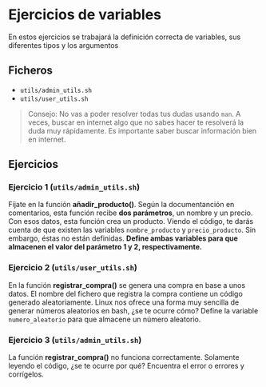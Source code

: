 # Ejercicios de variables
En estos ejercicios se trabajará la definición correcta de variables, sus diferentes tipos y los argumentos

## Ficheros
- `utils/admin_utils.sh`
- `utils/user_utils.sh`

> Consejo: No vas a poder resolver todas tus dudas usando `man`. A veces, buscar en internet algo que no sabes hacer te resolverá la duda muy rápidamente. Es importante saber buscar información bien en internet.

## Ejercicios
### Ejercicio 1 (`utils/admin_utils.sh`)
Fíjate en la función **añadir_producto()**. Según la documentanción en comentarios, esta función recibe **dos parámetros**, un nombre y un precio. Con esos datos, esta función crea un producto. Viendo el código, te darás cuenta de que existen las variables `nombre_producto` y `precio_producto`. Sin embargo, éstas no están definidas. **Define ambas variables para que almacenen el valor del parámetro 1 y 2, respectivamente.**

### Ejercicio 2 (`utils/user_utils.sh`)
En la función **registrar_compra()** se genera una compra en base a unos datos. El nombre del fichero que registra la compra contiene un código generado aleatoriamente. Linux nos ofrece una forma muy sencilla de generar números aleatorios en bash, ¿se te ocurre cómo? Define la variable `numero_aleatorio` para que almacene un número aleatorio.

### Ejercicio 3 (`utils/admin_utils.sh`)
La función **registrar_compra()** no funciona correctamente. Solamente leyendo el código, ¿se te ocurre por qué? Encuentra el error o errores y corrígelos.